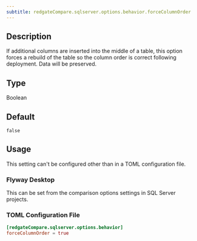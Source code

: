 ```yaml
---
subtitle: redgateCompare.sqlserver.options.behavior.forceColumnOrder
---
```


## Description

If additional columns are inserted into the middle of a table, this option forces a rebuild of the table so the column order is correct following deployment. Data will be preserved.

## Type

Boolean

## Default

`false`

## Usage

This setting can't be configured other than in a TOML configuration file.

### Flyway Desktop

This can be set from the comparison options settings in SQL Server projects.

### TOML Configuration File

```toml
[redgateCompare.sqlserver.options.behavior]
forceColumnOrder = true
```
